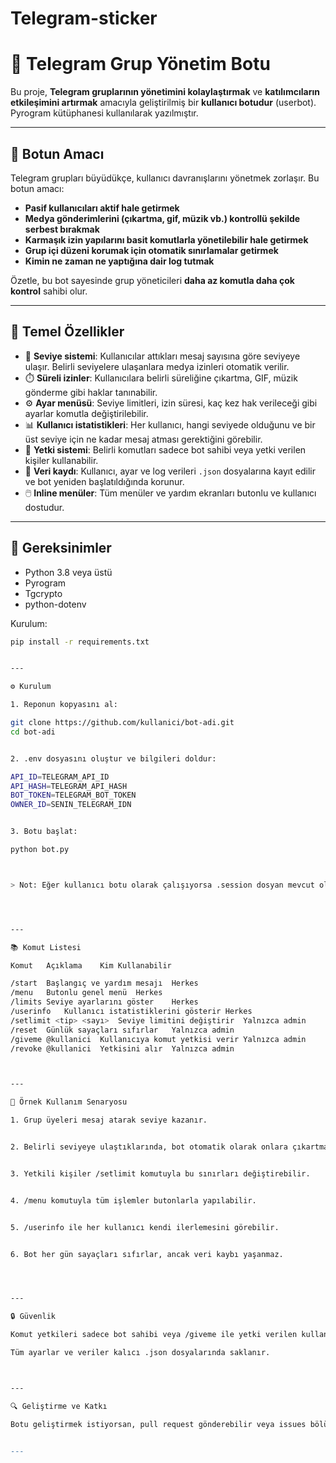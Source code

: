# Telegram-sticker
# 🤖 Telegram Grup Yönetim Botu

Bu proje, **Telegram gruplarının yönetimini kolaylaştırmak** ve **katılımcıların etkileşimini artırmak** amacıyla geliştirilmiş bir **kullanıcı botudur** (userbot). Pyrogram kütüphanesi kullanılarak yazılmıştır.

---

## 🎯 Botun Amacı

Telegram grupları büyüdükçe, kullanıcı davranışlarını yönetmek zorlaşır. Bu botun amacı:

- **Pasif kullanıcıları aktif hale getirmek**
- **Medya gönderimlerini (çıkartma, gif, müzik vb.) kontrollü şekilde serbest bırakmak**
- **Karmaşık izin yapılarını basit komutlarla yönetilebilir hale getirmek**
- **Grup içi düzeni korumak için otomatik sınırlamalar getirmek**
- **Kimin ne zaman ne yaptığına dair log tutmak**

Özetle, bu bot sayesinde grup yöneticileri **daha az komutla daha çok kontrol** sahibi olur.

---

## 🚀 Temel Özellikler

- 🎯 **Seviye sistemi**: Kullanıcılar attıkları mesaj sayısına göre seviyeye ulaşır. Belirli seviyelere ulaşanlara medya izinleri otomatik verilir.
- ⏱️ **Süreli izinler**: Kullanıcılara belirli süreliğine çıkartma, GIF, müzik gönderme gibi haklar tanınabilir.
- ⚙️ **Ayar menüsü**: Seviye limitleri, izin süresi, kaç kez hak verileceği gibi ayarlar komutla değiştirilebilir.
- 📊 **Kullanıcı istatistikleri**: Her kullanıcı, hangi seviyede olduğunu ve bir üst seviye için ne kadar mesaj atması gerektiğini görebilir.
- 🔐 **Yetki sistemi**: Belirli komutları sadece bot sahibi veya yetki verilen kişiler kullanabilir.
- 📁 **Veri kaydı**: Kullanıcı, ayar ve log verileri `.json` dosyalarına kayıt edilir ve bot yeniden başlatıldığında korunur.
- 🖱️ **Inline menüler**: Tüm menüler ve yardım ekranları butonlu ve kullanıcı dostudur.

---

## 📌 Gereksinimler

- Python 3.8 veya üstü
- Pyrogram
- Tgcrypto
- python-dotenv

Kurulum:
```bash
pip install -r requirements.txt


---

⚙️ Kurulum

1. Reponun kopyasını al:

git clone https://github.com/kullanici/bot-adi.git
cd bot-adi


2. .env dosyasını oluştur ve bilgileri doldur:

API_ID=TELEGRAM_API_ID
API_HASH=TELEGRAM_API_HASH
BOT_TOKEN=TELEGRAM_BOT_TOKEN
OWNER_ID=SENIN_TELEGRAM_IDN


3. Botu başlat:

python bot.py



> Not: Eğer kullanıcı botu olarak çalışıyorsa .session dosyan mevcut olmalı.




---

📚 Komut Listesi

Komut	Açıklama	Kim Kullanabilir

/start	Başlangıç ve yardım mesajı	Herkes
/menu	Butonlu genel menü	Herkes
/limits	Seviye ayarlarını göster	Herkes
/userinfo	Kullanıcı istatistiklerini gösterir	Herkes
/setlimit <tip> <sayı>	Seviye limitini değiştirir	Yalnızca admin
/reset	Günlük sayaçları sıfırlar	Yalnızca admin
/giveme @kullanici	Kullanıcıya komut yetkisi verir	Yalnızca admin
/revoke @kullanici	Yetkisini alır	Yalnızca admin



---

🧩 Örnek Kullanım Senaryosu

1. Grup üyeleri mesaj atarak seviye kazanır.


2. Belirli seviyeye ulaştıklarında, bot otomatik olarak onlara çıkartma/gif gönderme hakkı tanır.


3. Yetkili kişiler /setlimit komutuyla bu sınırları değiştirebilir.


4. /menu komutuyla tüm işlemler butonlarla yapılabilir.


5. /userinfo ile her kullanıcı kendi ilerlemesini görebilir.


6. Bot her gün sayaçları sıfırlar, ancak veri kaybı yaşanmaz.




---

🔒 Güvenlik

Komut yetkileri sadece bot sahibi veya /giveme ile yetki verilen kullanıcılardadır.

Tüm ayarlar ve veriler kalıcı .json dosyalarında saklanır.



---

🔍 Geliştirme ve Katkı

Botu geliştirmek istiyorsan, pull request gönderebilir veya issues bölümünden sorun bildirebilirsin. Kod Python'da yazılmıştır, geliştirici dostudur.


---
